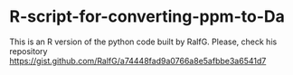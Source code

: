 # R-script-for-converting-ppm-to-Da
This is an R version of the python code built by RalfG. Please, check his repository https://gist.github.com/RalfG/a74448fad9a0766a8e5afbbe3a6541d7
